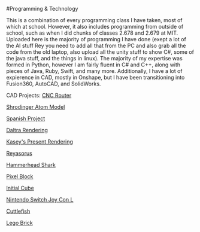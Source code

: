 #Programming & Technology

This is a combination of every programming class I have taken, most of which at school. However, it also includes programming from outside of school, such as when I did chunks of classes 2.678 and 2.679 at MIT. Uploaded here is the majority of programming I have done (exept a lot of the AI stuff Rey you need to add all that from the PC and also grab all the code from the old laptop, also upload all the unity stuff to show C#, some of the java stuff, and the things in linux). The majority of my expertise was formed in Python, however I am fairly fluent in C# and C++, along with pieces of Java, Ruby, Swift, and many more. Additionally, I have a lot of expierence in CAD, mostly in Onshape, but I have been transitioning into Fusion360, AutoCAD, and SolidWorks.

CAD Projects:
[CNC Router](https://cad.onshape.com/documents/6d0d131766150149afab90ae/w/c60d2a2ec26f03100e20ce79/e/f62d85098bcb4d8c940bb1b5)

[Shrodinger Atom Model](https://cad.onshape.com/documents/403f949ba69558ad279f7ca9/w/b88c3ac7af47eec40db437a9/e/73df022f4893de428c29b438)

[Spanish Project](https://cad.onshape.com/documents/70e1827dea5ebfb792d4083e/w/8f8160f6be3d9f9c7fe5c441/e/630dfcc502e9730b063e8ad3)

[Daltra Rendering](https://cad.onshape.com/documents/26e94c68f52619ec6bed9427/w/3b13182038a10aa25d0b87bc/e/34bdfe3534494bbabdde69c9)

[Kasey's Present Rendering](https://cad.onshape.com/documents/c6a0e01a7acbe2dee864da82/w/d269cf017f37f9dca3a2ce8b/e/25e694bdc321de335047f588)

[Reyasorus](https://cad.onshape.com/documents/7eb9777e61f4413d78b5710a/w/60ef2a49f6f6e30ce51f8983/e/526d36ea6eef44eb909b8c99)

[Hammerhead Shark](https://cad.onshape.com/documents/426bed7e7a55f9d0336c5e0e/w/b45d96381e28d8c684a6a338/e/dad4542ac9e5bbf294787610)

[Pixel Block](https://cad.onshape.com/documents/d65c925dd2daf8f78039c474/w/c611f2cf9e58e78f840d2418/e/c1c116b2f0a79e32e492df94)

[Initial Cube](https://cad.onshape.com/documents/99b4ccdbb2c999c7f2095d25/w/a1d3f9408e17ca594918e425/e/355e1fbc958188b17707f6d8)

[Nintendo Switch Joy Con L](https://cad.onshape.com/documents/b2f249c9c1f943838f470114/w/ab8e8ca0c6cada919ceb718d/e/158d4cfbe75d7651ba7801e7)

[Cuttlefish](https://cad.onshape.com/documents/5df8b41d4e0e2ca922cf2af4/w/072cefad75f74df303885261/e/2f73decb9ff4b96eee9501e8)

[Lego Brick](https://cad.onshape.com/documents/83384025c040213894449920/w/ca586d9694b51d8198f3a733/e/81bbea9e8d681f5851dbbd73)

